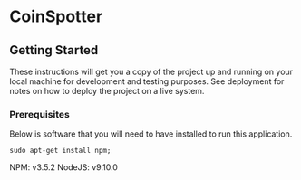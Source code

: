 # CoinSpotter

## Getting Started

These instructions will get you a copy of the project up and running on your local machine for development and testing purposes. See deployment for notes on how to deploy the project on a live system.

### Prerequisites

Below is software that you will need to have installed to run this application.

```
sudo apt-get install npm;
```

NPM: v3.5.2
NodeJS: v9.10.0
